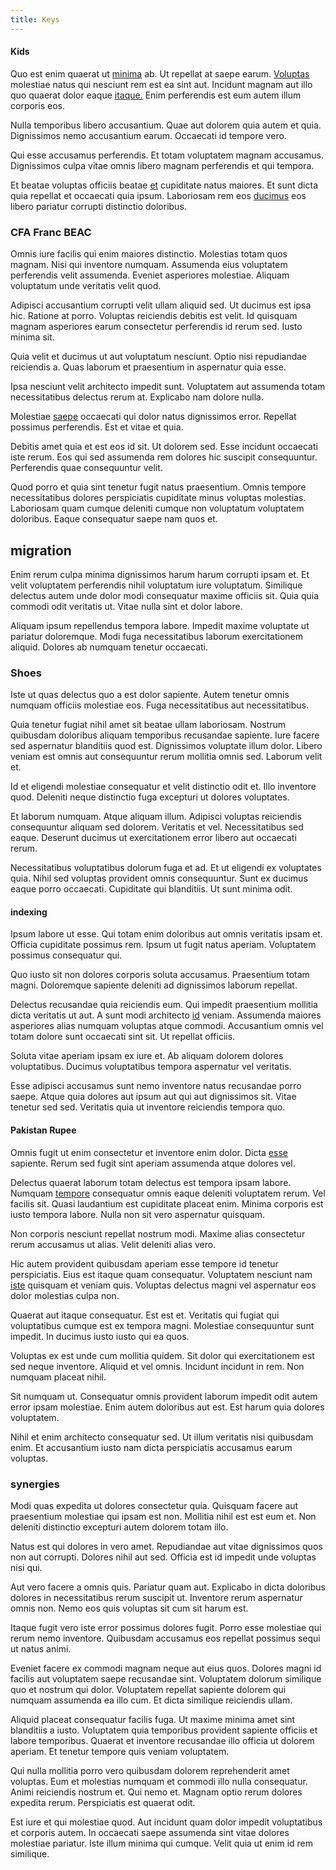 ```yaml
---
title: Keys
---
```


#### Kids

Quo est enim quaerat ut [minima](/facere/odit/junction_hack_killer.md) ab. Ut repellat at saepe earum. [Voluptas](/dolore/odio/neque/repellat/rubber_savings_account.md) molestiae natus qui nesciunt rem est ea sint aut. Incidunt magnam aut illo quo quaerat dolor eaque [itaque.](/dolore/nemo/extended_manager_gold.md) Enim perferendis est eum autem illum corporis eos.

Nulla temporibus libero accusantium. Quae aut dolorem quia autem et quia. Dignissimos nemo accusantium earum. Occaecati id tempore vero.

Qui esse accusamus perferendis. Et totam voluptatem magnam accusamus. Dignissimos culpa vitae omnis libero magnam perferendis et qui tempora.

Et beatae voluptas officiis beatae [et](/earum/et/logistical_cambridgeshire_maroon.md) cupiditate natus maiores. Et sunt dicta quia repellat et occaecati quia ipsum. Laboriosam rem eos [ducimus](/in/transmit_licensed.md) eos libero pariatur corrupti distinctio doloribus.

### CFA Franc BEAC

Omnis iure facilis qui enim maiores distinctio. Molestias totam quos magnam. Nisi qui inventore numquam. Assumenda eius voluptatem perferendis velit assumenda. Eveniet asperiores molestiae. Aliquam voluptatum unde veritatis velit quod.

Adipisci accusantium corrupti velit ullam aliquid sed. Ut ducimus est ipsa hic. Ratione at porro. Voluptas reiciendis debitis est velit. Id quisquam magnam asperiores earum consectetur perferendis id rerum sed. Iusto minima sit.

Quia velit et ducimus ut aut voluptatum nesciunt. Optio nisi repudiandae reiciendis a. Quas laborum et praesentium in aspernatur quia esse.

Ipsa nesciunt velit architecto impedit sunt. Voluptatem aut assumenda totam necessitatibus delectus rerum at. Explicabo nam dolore nulla.

Molestiae [saepe](/earum/quo/dolorem/electronics_&_sports_program.md) occaecati qui dolor natus dignissimos error. Repellat possimus perferendis. Est et vitae et quia.

Debitis amet quia et est eos id sit. Ut dolorem sed. Esse incidunt occaecati iste rerum. Eos qui sed assumenda rem dolores hic suscipit consequuntur. Perferendis quae consequuntur velit.

Quod porro et quia sint tenetur fugit natus praesentium. Omnis tempore necessitatibus dolores perspiciatis cupiditate minus voluptas molestias. Laboriosam quam cumque deleniti cumque non voluptatum voluptatem doloribus. Eaque consequatur saepe nam quos et.

## migration

Enim rerum culpa minima dignissimos harum harum corrupti ipsam et. Et velit voluptatem perferendis nihil voluptatum iure voluptatum. Similique delectus autem unde dolor modi consequatur maxime officiis sit. Quia quia commodi odit veritatis ut. Vitae nulla sint et dolor labore.

Aliquam ipsum repellendus tempora labore. Impedit maxime voluptate ut pariatur doloremque. Modi fuga necessitatibus laborum exercitationem aliquid. Dolores ab numquam tenetur occaecati.

### Shoes

Iste ut quas delectus quo a est dolor sapiente. Autem tenetur omnis numquam officiis molestiae eos. Fuga necessitatibus aut necessitatibus.

Quia tenetur fugiat nihil amet sit beatae ullam laboriosam. Nostrum quibusdam doloribus aliquam temporibus recusandae sapiente. Iure facere sed aspernatur blanditiis quod est. Dignissimos voluptate illum dolor. Libero veniam est omnis aut consequuntur rerum mollitia omnis sed. Laborum velit et.

Id et eligendi molestiae consequatur et velit distinctio odit et. Illo inventore quod. Deleniti neque distinctio fuga excepturi ut dolores voluptates.

Et laborum numquam. Atque aliquam illum. Adipisci voluptas reiciendis consequuntur aliquam sed dolorem. Veritatis et vel. Necessitatibus sed eaque. Deserunt ducimus ut exercitationem error libero aut occaecati rerum.

Necessitatibus voluptatibus dolorum fuga et ad. Et ut eligendi ex voluptates quia. Nihil sed voluptas provident omnis consequuntur. Sunt ex ducimus eaque porro occaecati. Cupiditate qui blanditiis. Ut sunt minima odit.

#### indexing

Ipsum labore ut esse. Qui totam enim doloribus aut omnis veritatis ipsam et. Officia cupiditate possimus rem. Ipsum ut fugit natus aperiam. Voluptatem possimus consequatur qui.

Quo iusto sit non dolores corporis soluta accusamus. Praesentium totam magni. Doloremque sapiente deleniti ad dignissimos laborum repellat.

Delectus recusandae quia reiciendis eum. Qui impedit praesentium mollitia dicta veritatis ut aut. A sunt modi architecto [id](/dolore/odio/dignissimos/quo/prairie.md) veniam. Assumenda maiores asperiores alias numquam voluptas atque commodi. Accusantium omnis vel totam dolore sunt occaecati sint sit. Ut repellat officiis.

Soluta vitae aperiam ipsam ex iure et. Ab aliquam dolorem dolores voluptatibus. Ducimus voluptatibus tempora aspernatur vel veritatis.

Esse adipisci accusamus sunt nemo inventore natus recusandae porro saepe. Atque quia dolores aut ipsum aut qui aut dignissimos sit. Vitae tenetur sed sed. Veritatis quia ut inventore reiciendis tempora quo.

#### Pakistan Rupee

Omnis fugit ut enim consectetur et inventore enim dolor. Dicta [esse](/dolore/odio/dignissimos/odio/buckinghamshire_vertical_investment_account.md) sapiente. Rerum sed fugit sint aperiam assumenda atque dolores vel.

Delectus quaerat laborum totam delectus est tempora ipsam labore. Numquam [tempore](/facere/temporibus/possimus/protocol.md) consequatur omnis eaque deleniti voluptatem rerum. Vel facilis sit. Quasi laudantium est cupiditate placeat enim. Minima corporis est iusto tempora labore. Nulla non sit vero aspernatur quisquam.

Non corporis nesciunt repellat nostrum modi. Maxime alias consectetur rerum accusamus ut alias. Velit deleniti alias vero.

Hic autem provident quibusdam aperiam esse tempore id tenetur perspiciatis. Eius est itaque quam consequatur. Voluptatem nesciunt nam [iste](/facere/temporibus/excepturi/credit_card_account_blue_methodical.md) quisquam et veniam quis. Voluptas delectus magni vel aspernatur eos dolor molestias culpa non.

Quaerat aut itaque consequatur. Est est et. Veritatis qui fugiat qui voluptatibus cumque est ex tempora magni. Molestiae consequuntur sunt impedit. In ducimus iusto iusto qui ea quos.

Voluptas ex est unde cum mollitia quidem. Sit dolor qui exercitationem est sed neque inventore. Aliquid et vel omnis. Incidunt incidunt in rem. Non numquam placeat nihil.

Sit numquam ut. Consequatur omnis provident laborum impedit odit autem error ipsam molestiae. Enim autem doloribus aut est. Est harum quia dolores voluptatem.

Nihil et enim architecto consequatur sed. Ut illum veritatis nisi quibusdam enim. Et accusantium iusto nam dicta perspiciatis accusamus earum voluptas.

### synergies

Modi quas expedita ut dolores consectetur quia. Quisquam facere aut praesentium molestiae qui ipsam est non. Mollitia nihil est est eum et. Non deleniti distinctio excepturi autem dolorem totam illo.

Natus est qui dolores in vero amet. Repudiandae aut vitae dignissimos quos non aut corrupti. Dolores nihil aut sed. Officia est id impedit unde voluptas nisi qui.

Aut vero facere a omnis quis. Pariatur quam aut. Explicabo in dicta doloribus dolores in necessitatibus rerum suscipit ut. Inventore rerum aspernatur omnis non. Nemo eos quis voluptas sit cum sit harum est.

Itaque fugit vero iste error possimus dolores fugit. Porro esse molestiae qui rerum nemo inventore. Quibusdam accusamus eos repellat possimus sequi ut natus animi.

Eveniet facere ex commodi magnam neque aut eius quos. Dolores magni id facilis aut voluptatem saepe recusandae sint. Voluptatem dolorum similique quo et nostrum qui dolor. Voluptatem repellat sapiente dolorem qui numquam assumenda ea illo cum. Et dicta similique reiciendis ullam.

Aliquid placeat consequatur facilis fuga. Ut maxime minima amet sint blanditiis a iusto. Voluptatem quia temporibus provident sapiente officiis et labore temporibus. Quaerat et inventore recusandae illo officia ut dolorem aperiam. Et tenetur tempore quis veniam voluptatem.

Qui nulla mollitia porro vero quibusdam dolorem reprehenderit amet voluptas. Eum et molestias numquam et commodi illo nulla consequatur. Animi reiciendis nostrum et. Qui nemo et. Magnam optio rerum dolores expedita rerum. Perspiciatis est quaerat odit.

Est iure et qui molestiae quod. Aut incidunt quam dolor impedit voluptatibus et corporis autem. In occaecati saepe assumenda sint vitae dolores molestiae pariatur. Iste illum minima qui cumque. Velit quia ut enim id rem similique.
